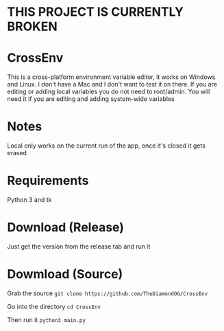 # THIS PROJECT IS CURRENTLY BROKEN

# CrossEnv

This is a cross-platform environment variable editor, it works on Windows and Linux. I don't have a Mac and I don't want to test it on there. 
If you are editing or adding local variables you do not need to root/admin. You will need it if you are editing and adding system-wide variables

# Notes
Local only works on the current run of the app, once it's closed it gets erased

# Requirements
Python 3 and tk

# Download (Release)
Just get the version from the release tab and run it

# Dowmload (Source)
Grab the source
`git clone https://github.com/TheDiamondOG/CrossEnv`

Go into the directory
`cd CrossEnv`

Then run it
`python3 main.py`
